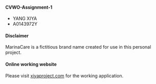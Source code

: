 #### CVWO-Assignment-1
* YANG XIYA
* A0143972Y

#### Disclaimer
MarinaCare is a fictitious brand name created for use in this personal project.

#### Online working website
Please visit [xiyaproject.com](http://www.xiyaproject.com) for the working application.
